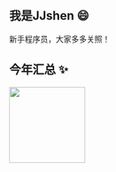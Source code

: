 ## 我是JJshen 😄
新手程序员，大家多多关照！

## 今年汇总 ✨
<img align="" height="137px" src="https://github-readme-stats.vercel.app/api?username=JJshen666&hide_title=true&hide_border=true&show_icons=true&include_all_commits=true&line_height=21&bg_color=0,EC6C6C,FFD479,FFFC79,73FA79&theme=graywhite&locale=cn" />
